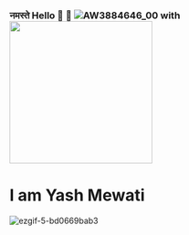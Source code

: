 ### नमस्ते  Hello 	:pray: :wave: ![AW3884646_00](https://user-images.githubusercontent.com/85125898/151709611-a8c555a6-2ef8-4eb5-b20b-6c59ed7fba25.gif) with <img src="https://user-images.githubusercontent.com/85125898/151709611-a8c555a6-2ef8-4eb5-b20b-6c59ed7fba25.gif" width="250" height="250">


# I am Yash Mewati 
![ezgif-5-bd0669bab3](https://user-images.githubusercontent.com/85125898/151709378-8afd2ddb-b707-4ca6-ae60-58b46ff1910a.gif)






<!--
**YashMewati/YashMewati** is a ✨ _special_ ✨ repository because its `README.md` (this file) appears on your GitHub profile.

Here are some ideas to get you started:

- 🔭 I’m currently working on ...
- 🌱 I’m currently learning ...
- 👯 I’m looking to collaborate on ...
- 🤔 I’m looking for help with ...
- 💬 Ask me about ...
- 📫 How to reach me: ...
- 😄 Pronouns: ...
- ⚡ Fun fact: ...
-->
